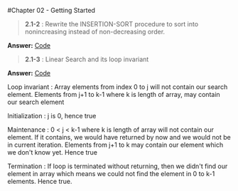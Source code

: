 #Chapter 02 - Getting Started
> **2.1-2** : Rewrite the INSERTION-SORT procedure to sort into nonincreasing instead of non-decreasing order.

**Answer:** [Code](https://github.com/larunrahul/CLRS/blob/master/src/main/java/com/learning/clrs/chapter02/exercise/DescendingInsertionSort.java)

> **2.1-3** : Linear Search and its loop invariant

**Answer:** [Code](https://github.com/larunrahul/CLRS/blob/master/src/main/java/com/learning/clrs/chapter02/exercise/LinearSearch.java)

Loop invariant : Array elements from index 0 to j will not contain our search element. Elements from j+1 to k-1 where k is length of array, may contain our search element

Initialization : j is 0, hence true

Maintenance : 0 < j < k-1 where k is length of array will not contain our element. If it contains, we would have returned by now and we would not be in current iteration. Elements from j+1 to k may contain our element which we don't know yet. Hence true

Termination : If loop is terminated without returning, then we didn't find our element in array which means we could not find the element in 0 to k-1 elements. Hence true.
